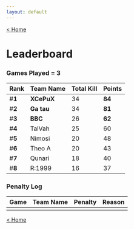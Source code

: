 ```yaml
---
layout: default
---
```


[< Home](https://kanziebub.github.io/SurvivalProtocol/)


# **Leaderboard**

### Games Played = 3

|  Rank  | Team Name             | Total Kill | **Points** |
|:-------|:----------------------|:-----------|:-----------|
| #**1** | **XCePuX** | 34 | **84** | 
| #**2** | **Ga tau** | 34 | **81** | 
| #**3** | **BBC** | 26 | **62** | 
| #**4** | TalVah | 25 | 60 | 
| #**5** | Nimosi | 20 | 48 | 
| #**6** | Theo A | 20 | 43 | 
| #**7** | Qunari | 18 | 40 | 
| #**8** | R:1999 | 16 | 37 | 

### Penalty Log

|  Game  | Team Name | Penalty | Reason                |
|:-------|:----------|:--------|:----------------------|
|        |           |         |                       | 
 
 

[< Home](https://kanziebub.github.io/SurvivalProtocol/)
    